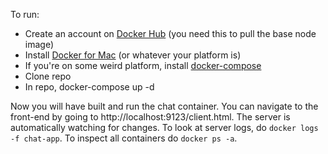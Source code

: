 To run:

* Create an account on [Docker Hub](https://hub.docker.com/) (you need this to pull the base node image)
* Install [Docker for Mac](https://www.docker.com/docker-mac) (or whatever your platform is)
* If you're on some weird platform, install [docker-compose](https://docs.docker.com/compose/install/)
* Clone repo
* In repo, docker-compose up -d

Now you will have built and run the chat container. You can navigate to the front-end by going to http://localhost:9123/client.html. The server is automatically watching for changes. To look at server logs, do `docker logs -f chat-app`. To inspect all containers do `docker ps -a`.
